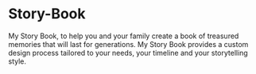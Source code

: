 # Story-Book
My Story Book, to help you and your family create a book of treasured memories that will last for generations. My Story Book provides a custom design process tailored to your needs, your timeline and your storytelling style.

